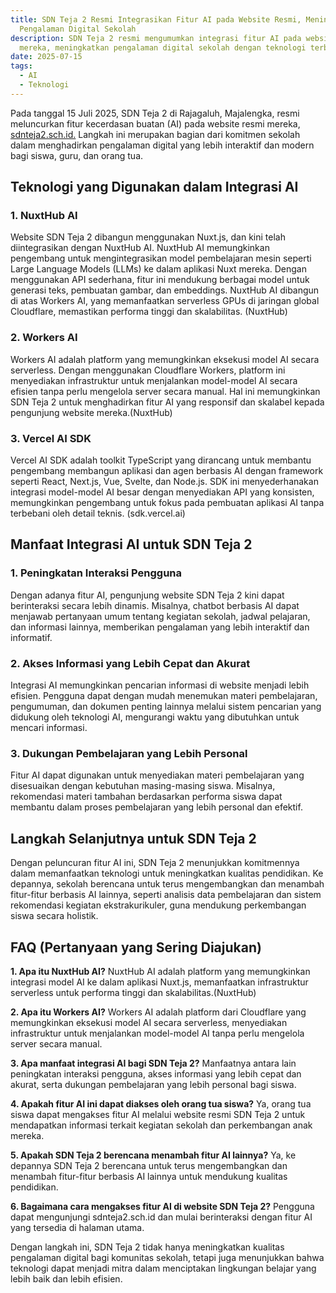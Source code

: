 ```yaml
---
title: SDN Teja 2 Resmi Integrasikan Fitur AI pada Website Resmi, Meningkatkan
  Pengalaman Digital Sekolah
description: SDN Teja 2 resmi mengumumkan integrasi fitur AI pada website resmi
  mereka, meningkatkan pengalaman digital sekolah dengan teknologi terbaru.
date: 2025-07-15
tags:
  - AI
  - Teknologi
---
```


Pada tanggal 15 Juli 2025, SDN Teja 2 di Rajagaluh, Majalengka, resmi meluncurkan fitur kecerdasan buatan (AI) pada website resmi mereka, [sdnteja2.sch.id.](/) Langkah ini merupakan bagian dari komitmen sekolah dalam menghadirkan pengalaman digital yang lebih interaktif dan modern bagi siswa, guru, dan orang tua.

## **Teknologi yang Digunakan dalam Integrasi AI**

### **1. NuxtHub AI**

Website SDN Teja 2 dibangun menggunakan Nuxt.js, dan kini telah diintegrasikan dengan NuxtHub AI. NuxtHub AI memungkinkan pengembang untuk mengintegrasikan model pembelajaran mesin seperti Large Language Models (LLMs) ke dalam aplikasi Nuxt mereka. Dengan menggunakan API sederhana, fitur ini mendukung berbagai model untuk generasi teks, pembuatan gambar, dan embeddings. NuxtHub AI dibangun di atas Workers AI, yang memanfaatkan serverless GPUs di jaringan global Cloudflare, memastikan performa tinggi dan skalabilitas. (NuxtHub)

### **2. Workers AI**

Workers AI adalah platform yang memungkinkan eksekusi model AI secara serverless. Dengan menggunakan Cloudflare Workers, platform ini menyediakan infrastruktur untuk menjalankan model-model AI secara efisien tanpa perlu mengelola server secara manual. Hal ini memungkinkan SDN Teja 2 untuk menghadirkan fitur AI yang responsif dan skalabel kepada pengunjung website mereka.(NuxtHub)

### **3. Vercel AI SDK**

Vercel AI SDK adalah toolkit TypeScript yang dirancang untuk membantu pengembang membangun aplikasi dan agen berbasis AI dengan framework seperti React, Next.js, Vue, Svelte, dan Node.js. SDK ini menyederhanakan integrasi model-model AI besar dengan menyediakan API yang konsisten, memungkinkan pengembang untuk fokus pada pembuatan aplikasi AI tanpa terbebani oleh detail teknis. (sdk.vercel.ai)

## **Manfaat Integrasi AI untuk SDN Teja 2**

### **1. Peningkatan Interaksi Pengguna**

Dengan adanya fitur AI, pengunjung website SDN Teja 2 kini dapat berinteraksi secara lebih dinamis. Misalnya, chatbot berbasis AI dapat menjawab pertanyaan umum tentang kegiatan sekolah, jadwal pelajaran, dan informasi lainnya, memberikan pengalaman yang lebih interaktif dan informatif.

### **2. Akses Informasi yang Lebih Cepat dan Akurat**

Integrasi AI memungkinkan pencarian informasi di website menjadi lebih efisien. Pengguna dapat dengan mudah menemukan materi pembelajaran, pengumuman, dan dokumen penting lainnya melalui sistem pencarian yang didukung oleh teknologi AI, mengurangi waktu yang dibutuhkan untuk mencari informasi.

### **3. Dukungan Pembelajaran yang Lebih Personal**

Fitur AI dapat digunakan untuk menyediakan materi pembelajaran yang disesuaikan dengan kebutuhan masing-masing siswa. Misalnya, rekomendasi materi tambahan berdasarkan performa siswa dapat membantu dalam proses pembelajaran yang lebih personal dan efektif.

## **Langkah Selanjutnya untuk SDN Teja 2**

Dengan peluncuran fitur AI ini, SDN Teja 2 menunjukkan komitmennya dalam memanfaatkan teknologi untuk meningkatkan kualitas pendidikan. Ke depannya, sekolah berencana untuk terus mengembangkan dan menambah fitur-fitur berbasis AI lainnya, seperti analisis data pembelajaran dan sistem rekomendasi kegiatan ekstrakurikuler, guna mendukung perkembangan siswa secara holistik.

## **FAQ (Pertanyaan yang Sering Diajukan)**

**1. Apa itu NuxtHub AI?** NuxtHub AI adalah platform yang memungkinkan integrasi model AI ke dalam aplikasi Nuxt.js, memanfaatkan infrastruktur serverless untuk performa tinggi dan skalabilitas.(NuxtHub)

**2. Apa itu Workers AI?** Workers AI adalah platform dari Cloudflare yang memungkinkan eksekusi model AI secara serverless, menyediakan infrastruktur untuk menjalankan model-model AI tanpa perlu mengelola server secara manual.

**3. Apa manfaat integrasi AI bagi SDN Teja 2?** Manfaatnya antara lain peningkatan interaksi pengguna, akses informasi yang lebih cepat dan akurat, serta dukungan pembelajaran yang lebih personal bagi siswa.

**4. Apakah fitur AI ini dapat diakses oleh orang tua siswa?** Ya, orang tua siswa dapat mengakses fitur AI melalui website resmi SDN Teja 2 untuk mendapatkan informasi terkait kegiatan sekolah dan perkembangan anak mereka.

**5. Apakah SDN Teja 2 berencana menambah fitur AI lainnya?** Ya, ke depannya SDN Teja 2 berencana untuk terus mengembangkan dan menambah fitur-fitur berbasis AI lainnya untuk mendukung kualitas pendidikan.

**6. Bagaimana cara mengakses fitur AI di website SDN Teja 2?** Pengguna dapat mengunjungi sdnteja2.sch.id dan mulai berinteraksi dengan fitur AI yang tersedia di halaman utama.

Dengan langkah ini, SDN Teja 2 tidak hanya meningkatkan kualitas pengalaman digital bagi komunitas sekolah, tetapi juga menunjukkan bahwa teknologi dapat menjadi mitra dalam menciptakan lingkungan belajar yang lebih baik dan lebih efisien.
